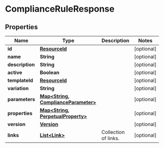 

# ComplianceRuleResponse


## Properties

Name | Type | Description | Notes
------------ | ------------- | ------------- | -------------
**id** | [**ResourceId**](ResourceId.md) |  |  [optional]
**name** | **String** |  |  [optional]
**description** | **String** |  |  [optional]
**active** | **Boolean** |  |  [optional]
**templateId** | [**ResourceId**](ResourceId.md) |  |  [optional]
**variation** | **String** |  |  [optional]
**parameters** | [**Map&lt;String, ComplianceParameter&gt;**](ComplianceParameter.md) |  |  [optional]
**properties** | [**Map&lt;String, PerpetualProperty&gt;**](PerpetualProperty.md) |  |  [optional]
**version** | [**Version**](Version.md) |  |  [optional]
**links** | [**List&lt;Link&gt;**](Link.md) | Collection of links. |  [optional]



